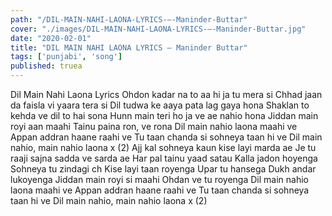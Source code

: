 ```yaml
---
path: "/DIL-MAIN-NAHI-LAONA-LYRICS-–-Maninder-Buttar"
cover: "./images/DIL-MAIN-NAHI-LAONA-LYRICS-–-Maninder-Buttar.jpg"
date: "2020-02-01"
title: "DIL MAIN NAHI LAONA LYRICS – Maninder Buttar"
tags: ['punjabi', 'song']
published: truea
---
```


Dil Main Nahi Laona Lyrics
Ohdon kadar na to aa hi ja tu mera si
Chhad jaan da faisla vi yaara tera si
Dil tudwa ke aaya pata lag gaya hona
Shaklan to kehda ve dil to hai sona
Hunn main teri ho ja ve ae nahio hona
Jiddan main royi aan maahi
Tainu paina ron, ve rona
Dil main nahio laona maahi ve
Appan addran haane raahi ve
Tu taan chanda si sohneya taan hi ve
Dil main nahio, main nahio laona x (2)
Ajj kal sohneya kaun kise layi marda ae
Je tu raaji sajna sadda ve sarda ae
Har pal tainu yaad satau
Kalla jadon hoyenga
Sohneya tu zindagi ch
Kise layi taan royenga
Upar tu hansega
Dukh andar lukoyenga
Jiddan main royi si maahi
Ohdan ve tu royenga
Dil main nahio laona maahi ve
Appan addran haane raahi ve
Tu taan chanda si sohneya taan hi ve
Dil main nahio, main nahio laona x (2)
